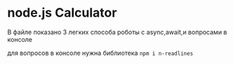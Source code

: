 # node.js Calculator
В файле показано 3 легких способа роботы с async,await,и вопросами в консоле

для вопросов в консоле нужна библиотека 
```npm i n-readlines```
